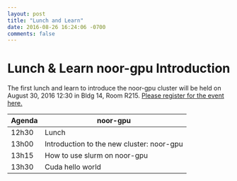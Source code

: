 ```yaml
---
layout: post
title: "Lunch and Learn"
date: 2016-08-26 16:24:06 -0700
comments: false
---
```


# Lunch & Learn noor-gpu Introduction

The first lunch and learn to introduce the noor-gpu cluster will be held on August 30, 2016 12:30 in  Bldg 14, Room R215.  [Please register for the event here.](http://goo.gl/forms/1PIKqaZ8AZK3jhL43)

|Agenda|noor-gpu|
|------|--------|
|12h30 |Lunch|
|13h00 |Introduction to the new cluster: noor-gpu|
|13h15 |How to use slurm on noor-gpu|
|13h30 |Cuda hello world|
